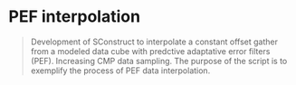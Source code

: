 # PEF interpolation

> Development of SConstruct to interpolate a constant offset gather from a modeled data cube with predctive
> adaptative error filters (PEF). Increasing CMP data sampling.
> The purpose of the script is to exemplify the process of PEF data interpolation.
